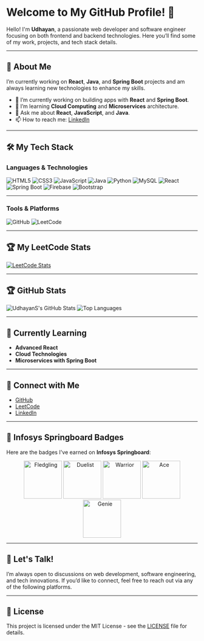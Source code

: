 # Welcome to My GitHub Profile! 👋

Hello! I'm **Udhayan**, a passionate web developer and software engineer focusing on both frontend and backend technologies. Here you’ll find some of my work, projects, and tech stack details.

---

## 🚀 About Me

I’m currently working on **React**, **Java**, and **Spring Boot** projects and am always learning new technologies to enhance my skills. 

- 🔭 I’m currently working on building apps with **React** and **Spring Boot**.
- 🌱 I’m learning **Cloud Computing** and **Microservices** architecture.
- 💬 Ask me about **React**, **JavaScript**, and **Java**.
- 📫 How to reach me: [LinkedIn](https://www.linkedin.com/in/udhayan-sk7/)

---

## 🛠️ My Tech Stack

### **Languages & Technologies**

![HTML5](https://img.shields.io/badge/HTML5-%23E34F26.svg?style=flat-square&logo=html5&logoColor=white)
![CSS3](https://img.shields.io/badge/CSS3-%231572B6.svg?style=flat-square&logo=css3&logoColor=white)
![JavaScript](https://img.shields.io/badge/JavaScript-%23F7DF1E.svg?style=flat-square&logo=javascript&logoColor=black)
![Java](https://img.shields.io/badge/Java-%23007396.svg?style=flat-square&logo=java&logoColor=white)
![Python](https://img.shields.io/badge/Python-%233776AB.svg?style=flat-square&logo=python&logoColor=white)
![MySQL](https://img.shields.io/badge/MySQL-%234479A1.svg?style=flat-square&logo=mysql&logoColor=white)
![React](https://img.shields.io/badge/React-%2361DAFB.svg?style=flat-square&logo=react&logoColor=black)
![Spring Boot](https://img.shields.io/badge/Spring%20Boot-%236DB33F.svg?style=flat-square&logo=springboot&logoColor=white)
![Firebase](https://img.shields.io/badge/Firebase-%23FFCA28.svg?style=flat-square&logo=firebase&logoColor=black)
![Bootstrap](https://img.shields.io/badge/Bootstrap-%23563D7C.svg?style=flat-square&logo=bootstrap&logoColor=white)

---

### **Tools & Platforms**

![GitHub](https://img.shields.io/badge/GitHub-%23181717.svg?style=flat-square&logo=github&logoColor=white)
![LeetCode](https://img.shields.io/badge/LeetCode-%23FFA116.svg?style=flat-square&logo=leetcode&logoColor=black)

---


## 🏆 My LeetCode Stats
[![LeetCode Stats](https://leetcard.jacoblin.cool/Udhayan_sk7)](https://leetcode.com/Udhayan_sk7/)


---
## 🏆 GitHub Stats

![UdhayanS's GitHub Stats](https://github-readme-stats.vercel.app/api?username=UdhayanS&show_icons=true&theme=radical)
![Top Languages](https://github-readme-stats.vercel.app/api/top-langs/?username=UdhayanS&layout=compact&theme=radical)

---

## 🌱 Currently Learning
- **Advanced React**
- **Cloud Technologies**
- **Microservices with Spring Boot**

---

## 🔗 Connect with Me

- [GitHub](https://github.com/UdhayanS)
- [LeetCode](https://leetcode.com/Udhayan_sk7/)
- [LinkedIn](https://www.linkedin.com/in/udhayan-sk7/)

---

## 🏅 Infosys Springboard Badges

Here are the badges I've earned on **Infosys Springboard**:

<p align="center">
    <img src="https://gameconfig.onwingspan.com/Gamification/GetBadgeImage/?AppId=53243&TokenNo=O55WBL7J2F&BadgeCode=836IW54LX3" alt="Fledgling" width="100px" />
    <img src="https://gameconfig.onwingspan.com/Gamification/GetBadgeImage/?AppId=53243&TokenNo=O55WBL7J2F&BadgeCode=51DY31WO61" alt="Duelist" width="100px" />
    <img src="https://gameconfig.onwingspan.com/Gamification/GetBadgeImage/?AppId=53243&TokenNo=O55WBL7J2F&BadgeCode=TXEHMYSDEB" alt="Warrior" width="100px" />
    <img src="https://gameconfig.onwingspan.com/Gamification/GetBadgeImage/?AppId=53243&TokenNo=O55WBL7J2F&BadgeCode=5W5G76DYM6" alt="Ace" width="100px" />
    <img src="https://gameconfig.onwingspan.com/Gamification/GetBadgeImage/?AppId=53243&TokenNo=O55WBL7J2F&BadgeCode=HG7V34BITK" alt="Genie" width="100px" />
</p>

---

## 💬 Let's Talk!

I’m always open to discussions on web development, software engineering, and tech innovations. If you’d like to connect, feel free to reach out via any of the following platforms.

---

## 📝 License

This project is licensed under the MIT License - see the [LICENSE](LICENSE) file for details.
